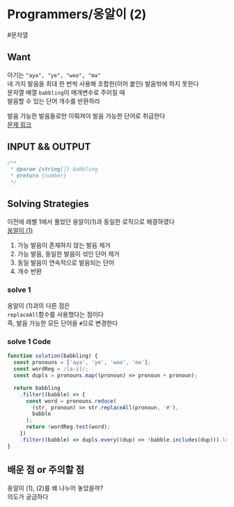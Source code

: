 # Programmers/옹알이 (2)

#문자열

## Want

아기는 `"aya", "ye", "woo", "ma"`  
네 가지 발음을 최대 한 번씩 사용해 조합한(이어 붙인) 발음밖에 하지 못한다  
문자열 배열 `babbling`이 매개변수로 주어질 때  
발음할 수 있는 단어 개수를 반환하라

발음 가능한 발음들로만 이뤄져야 발음 가능한 단어로 취급한다  
[문제 링크](https://school.programmers.co.kr/learn/courses/30/lessons/133499)

## INPUT && OUTPUT

```js
/**
 * @param {string[]} babbling
 * @return {number}
 */
```

## Solving Strategies

이전에 레벨 1에서 풀었던 옹알이(1)과 동일한 로직으로 해결하였다  
[옹알이 (1)](<https://github.com/Collection50/ProblemSolving/blob/master/Programmers/Level0/%EC%98%B9%EC%95%8C%EC%9D%B4%20(1).md>)

1. 가능 발음이 존재하지 않는 발음 제거
2. 가능 발음, 동일한 발음이 섞인 단어 제거
3. 동일 발음이 연속적으로 발음되는 단어
4. 개수 반환

### solve 1

옹알이 (1)과의 다른 점은  
`replaceAll`함수를 사용했다는 점이다  
즉, 발음 가능한 모든 단어을 `#`으로 변경한다

### solve 1 Code

```js
function solution(babbling) {
  const pronouns = ['aya', 'ye', 'woo', 'ma'];
  const wordReg = /[a-z]/;
  const dupls = pronouns.map((pronoun) => pronoun + pronoun);

  return babbling
    .filter((babble) => {
      const word = pronouns.reduce(
        (str, pronoun) => str.replaceAll(pronoun, '#'),
        babble
      );
      return !wordReg.test(word);
    })
    .filter((babble) => dupls.every((dup) => !babble.includes(dup))).length;
}
```

## 배운 점 or 주의할 점

옹알이 (1), (2)를 왜 나누어 놓았을까?  
의도가 궁금하다
